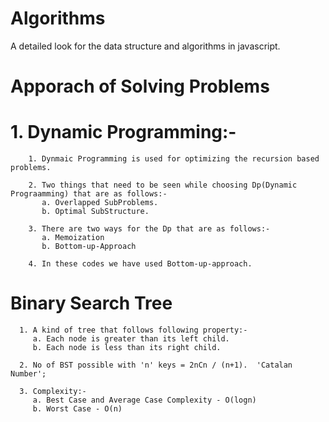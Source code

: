# Algorithms

A detailed look for the data structure and algorithms in javascript.

# Apporach of Solving Problems


   # 1. Dynamic Programming:-

        1. Dynmaic Programming is used for optimizing the recursion based problems.

        2. Two things that need to be seen while choosing Dp(Dynamic Prograamming) that are as follows:-
           a. Overlapped SubProblems.
           b. Optimal SubStructure.

        3. There are two ways for the Dp that are as follows:-
           a. Memoization
           b. Bottom-up-Approach

        4. In these codes we have used Bottom-up-approach.

   # Binary Search Tree

      1. A kind of tree that follows following property:-
         a. Each node is greater than its left child.
         b. Each node is less than its right child.
      
      2. No of BST possible with 'n' keys = 2nCn / (n+1).  'Catalan Number';

      3. Complexity:-  
         a. Best Case and Average Case Complexity - O(logn)   
         b. Worst Case - O(n)  

      